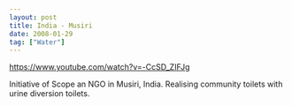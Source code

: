 ```yaml
---
layout: post
title: India - Musiri
date: 2008-01-29
tag: ["Water"]
---
```


https://www.youtube.com/watch?v=-CcSD_ZIFJg  

Initiative of Scope an NGO in Musiri, India. Realising community toilets with urine diversion toilets.